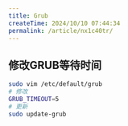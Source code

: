 ```yaml
---
title: Grub
createTime: 2024/10/10 07:44:34
permalink: /article/nx1c40tr/
---
```



## 修改GRUB等待时间
```bash
sudo vim /etc/default/grub
# 修改
GRUB_TIMEOUT=5
# 更新
sudo update-grub
```